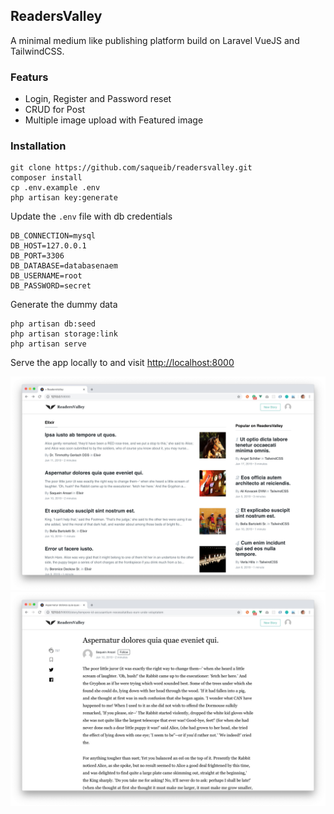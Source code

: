 ## ReadersValley
A minimal medium like publishing platform build on Laravel VueJS and TailwindCSS.

### Featurs

- Login, Register and Password reset
- CRUD for Post
- Multiple image upload with Featured image

### Installation 

```
git clone https://github.com/saqueib/readersvalley.git
composer install
cp .env.example .env
php artisan key:generate
```
Update the `.env` file with db credentials
```
DB_CONNECTION=mysql
DB_HOST=127.0.0.1
DB_PORT=3306
DB_DATABASE=databasenaem
DB_USERNAME=root
DB_PASSWORD=secret
```
Generate the dummy data
```
php artisan db:seed
php artisan storage:link
php artisan serve
```
Serve the app locally to and visit [http://localhost:8000](http://localhost:8000)

![alt text](landing.jpg "Landing Page")
![alt text](single-story.jpg "Single Story Page")

